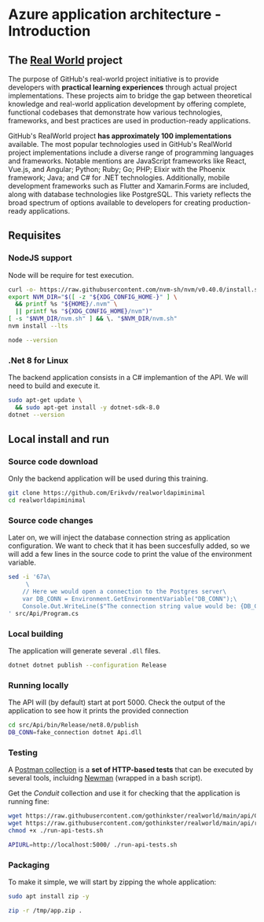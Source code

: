 # Azure application architecture - Introduction

## The [Real World](https://github.com/gothinkster/realworld) project

The purpose of GitHub's real-world project initiative is to provide developers with **practical learning experiences** through actual project implementations. These projects aim to bridge the gap between theoretical knowledge and real-world application development by offering complete, functional codebases that demonstrate how various technologies, frameworks, and best practices are used in production-ready applications.

GitHub's RealWorld project **has approximately 100 implementations** available. The most popular technologies used in GitHub's RealWorld project implementations include a diverse range of programming languages and frameworks. Notable mentions are JavaScript frameworks like React, Vue.js, and Angular; Python; Ruby; Go; PHP; Elixir with the Phoenix framework; Java; and C# for .NET technologies. Additionally, mobile development frameworks such as Flutter and Xamarin.Forms are included, along with database technologies like PostgreSQL. This variety reflects the broad spectrum of options available to developers for creating production-ready applications.

## Requisites

### NodeJS support

Node will be require for test execution.

```bash
curl -o- https://raw.githubusercontent.com/nvm-sh/nvm/v0.40.0/install.sh | bash
export NVM_DIR="$([ -z "${XDG_CONFIG_HOME-}" ] \
  && printf %s "${HOME}/.nvm" \
  || printf %s "${XDG_CONFIG_HOME}/nvm")"
[ -s "$NVM_DIR/nvm.sh" ] && \. "$NVM_DIR/nvm.sh" 
nvm install --lts

node --version
```

### .Net 8 for Linux

The backend application consists in a C# implemantion of the API. We will need
to build and execute it.

```bash
sudo apt-get update \
  && sudo apt-get install -y dotnet-sdk-8.0
dotnet --version
```

## Local install and run

### Source code download

Only the backend application will be used during this training.

```bash
git clone https://github.com/Erikvdv/realworldapiminimal
cd realworldapiminimal
```

### Source code changes

Later on, we will inject the database connection string as application configuration.
We want to check that it has been succesfully added, so we will add a few lines in the
source code to print the value of the environment variable.

```bash
sed -i '67a\
     \
    // Here we would open a connection to the Postgres server\
    var DB_CONN = Environment.GetEnvironmentVariable("DB_CONN");\
    Console.Out.WriteLine($"The connection string value would be: {DB_CONN}");\
' src/Api/Program.cs
```

### Local building

The application will generate several `.dll` files.

```bash
dotnet dotnet publish --configuration Release
```

### Running locally

The API will (by default) start at port 5000. Check the output of the application to see
how it prints the provided connection

```bash
cd src/Api/bin/Release/net8.0/publish
DB_CONN=fake_connection dotnet Api.dll
```

### Testing

A [Postman collection](https://www.postman.com/collection/) is a **set of HTTP-based
tests** that can be executed by several tools, incluidng [Newman](https://learning.postman.com/docs/collections/using-newman-cli/command-line-integration-with-newman/) (wrapped in a bash script).

Get the *Conduit* collection and use it for checking that the application is running fine:

```bash
wget https://raw.githubusercontent.com/gothinkster/realworld/main/api/Conduit.postman_collection.json
wget https://raw.githubusercontent.com/gothinkster/realworld/main/api/run-api-tests.sh
chmod +x ./run-api-tests.sh

APIURL=http://localhost:5000/ ./run-api-tests.sh
```

### Packaging

To make it simple, we will start by zipping the whole application:

```bash
sudo apt install zip -y

zip -r /tmp/app.zip .
```
